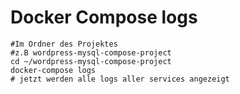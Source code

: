 # Docker Compose logs 

```
#Im Ordner des Projektes
#z.B wordpress-mysql-compose-project 
cd ~/wordpress-mysql-compose-project 
docker-compose logs
# jetzt werden alle logs aller services angezeigt 
```

